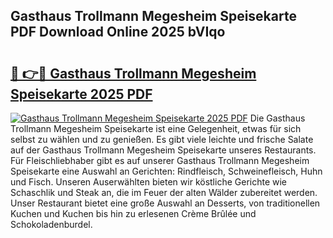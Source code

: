 ## Gasthaus Trollmann Megesheim Speisekarte PDF Download Online 2025 bVIqo

# <h2><a href="http://gc8aro.nevu.top/?p=Gasthaus+Trollmann+Megesheim+Speisekarte">🔗 👉🔴 Gasthaus Trollmann Megesheim Speisekarte 2025 PDF</a></h2>

[![Gasthaus Trollmann Megesheim Speisekarte 2025 PDF](https://i.imgur.com/dBaPXMq.png)](http://gc8aro.nevu.top/?p=Gasthaus+Trollmann+Megesheim+Speisekarte)
Die Gasthaus Trollmann Megesheim Speisekarte ist eine Gelegenheit, etwas für sich selbst zu wählen und zu genießen. Es gibt viele leichte und frische Salate auf der Gasthaus Trollmann Megesheim Speisekarte unseres Restaurants. Für Fleischliebhaber gibt es auf unserer Gasthaus Trollmann Megesheim Speisekarte eine Auswahl an Gerichten: Rindfleisch, Schweinefleisch, Huhn und Fisch. Unseren Auserwählten bieten wir köstliche Gerichte wie Schaschlik und Steak an, die im Feuer der alten Wälder zubereitet werden. Unser Restaurant bietet eine große Auswahl an Desserts, von traditionellen Kuchen und Kuchen bis hin zu erlesenen Crème Brûlée und Schokoladenburdel.
